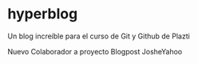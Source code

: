 # hyperblog
Un blog increíble para el curso de Git y Github de Plazti

Nuevo Colaborador a proyecto Blogpost JosheYahoo
